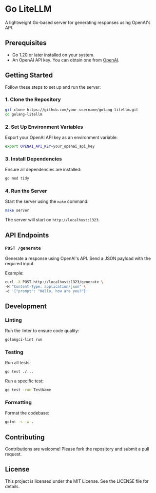 # Go LiteLLM

A lightweight Go-based server for generating responses using OpenAI's API.

## Prerequisites

- Go 1.20 or later installed on your system.
- An OpenAI API key. You can obtain one from [OpenAI](https://platform.openai.com/).

## Getting Started

Follow these steps to set up and run the server:

### 1. Clone the Repository

```bash
git clone https://github.com/your-username/golang-litellm.git
cd golang-litellm
```

### 2. Set Up Environment Variables

Export your OpenAI API key as an environment variable:

```bash
export OPENAI_API_KEY=your_openai_api_key
```

### 3. Install Dependencies

Ensure all dependencies are installed:

```bash
go mod tidy
```

### 4. Run the Server

Start the server using the `make` command:

```bash
make server
```

The server will start on `http://localhost:1323`.

## API Endpoints

### `POST /generate`

Generate a response using OpenAI's API. Send a JSON payload with the required input.

Example:

```bash
curl -X POST http://localhost:1323/generate \
-H "Content-Type: application/json" \
-d '{"prompt": "Hello, how are you?"}'
```

## Development

### Linting

Run the linter to ensure code quality:

```bash
golangci-lint run
```

### Testing

Run all tests:

```bash
go test ./...
```

Run a specific test:

```bash
go test -run TestName
```

### Formatting

Format the codebase:

```bash
gofmt -s -w .
```

## Contributing

Contributions are welcome! Please fork the repository and submit a pull request.

## License

This project is licensed under the MIT License. See the LICENSE file for details.